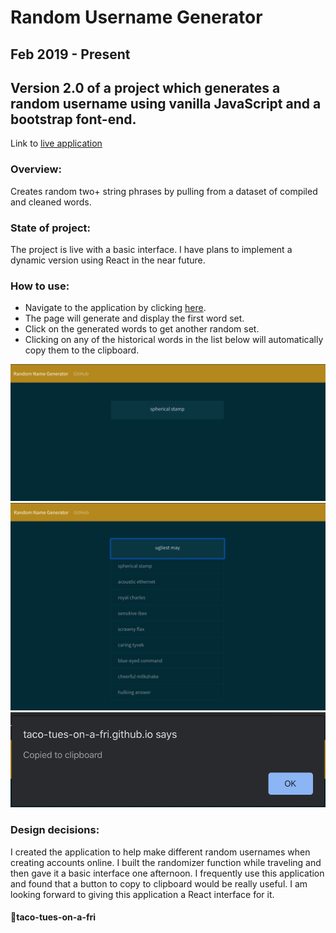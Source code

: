 Random Username Generator
========
Feb 2019 - Present
------------------

## Version 2.0 of a project which generates a random username using vanilla JavaScript and a bootstrap font-end.

Link to [live application](https://taco-tues-on-a-fri.github.io/random-username-generator/)

### Overview:
Creates random two+ string phrases by pulling from a dataset of compiled and cleaned words.

### State of project:
The project is live with a basic interface. I have plans to implement a dynamic version using React in the near future.

### How to use:
- Navigate to the application by clicking [here](https://taco-tues-on-a-fri.github.io/random-username-generator/).
- The page will generate and display the first word set.
- Click on the generated words to get another random set.
- Clicking on any of the historical words in the list below will automatically copy them to the clipboard.


![Homepage](src/random-username-generator-01.png)
![List of words](src/random-username-generator-02.png)
![Alert](src/random-username-generator-03.png)


### Design decisions:
I created the application to help make different random usernames when creating accounts online. I built the randomizer function while traveling and then gave it a basic interface one afternoon. I frequently use this application and found that a button to copy to clipboard would be really useful.
I am looking forward to giving this application a React interface for it. 

#### 🌮taco-tues-on-a-fri